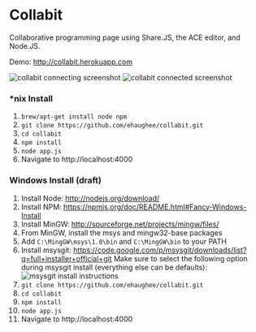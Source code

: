 Collabit
========

Collaborative programming page using Share.JS, the ACE editor, and Node.JS.

Demo: http://collabit.herokuapp.com

![collabit connecting screenshot](http://f.cl.ly/items/280C3U2O0b3X2h1T172v/Screen%20Shot%202013-10-16%20at%208.41.23%20PM.png)
![collabit connected screenshot](http://f.cl.ly/items/003l0S0H2e3h1r123u3K/Screen%20Shot%202013-10-16%20at%208.42.18%20PM.png)

### *nix Install

1. `brew/apt-get install node npm`
3. `git clone https://github.com/ehaughee/collabit.git`
4. `cd collabit`
5. `npm install`
7. `node app.js`
8. Navigate to http://localhost:4000

### Windows Install (draft)

1. Install Node: http://nodejs.org/download/
2. Install NPM: https://npmjs.org/doc/README.html#Fancy-Windows-Install
3. Install MinGW: http://sourceforge.net/projects/mingw/files/
4. From MinGW, install the msys and mingw32-base packages
5. Add `C:\MingGW\msys\1.0\bin` and `C:\MingGW\bin` to your PATH
6. Install msysgit: https://code.google.com/p/msysgit/downloads/list?q=full+installer+official+git
   Make sure to select the following option during msysgit install (everything else can be defaults): 
   ![msysgit install instructions](http://f.cl.ly/items/2V2O3i1p3R2F1r2v0a12/mysgit.png)
7. `git clone https://github.com/ehaughee/collabit.git`
8. `cd collabit`
9. `npm install`
10. `node app.js`
11. Navigate to http://localhost:4000
